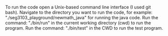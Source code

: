 To run the code open a Unix-based command line interface (I used git bash).
Navigate to the directory you want to run the code, for example: "./seg3103_playground/newmath_java"  for running the java code.
Run the command: "./bin/run" in the current working directory (cwd) to run the program.
Run the command: "./bin/test" in the CWD to run the test program.